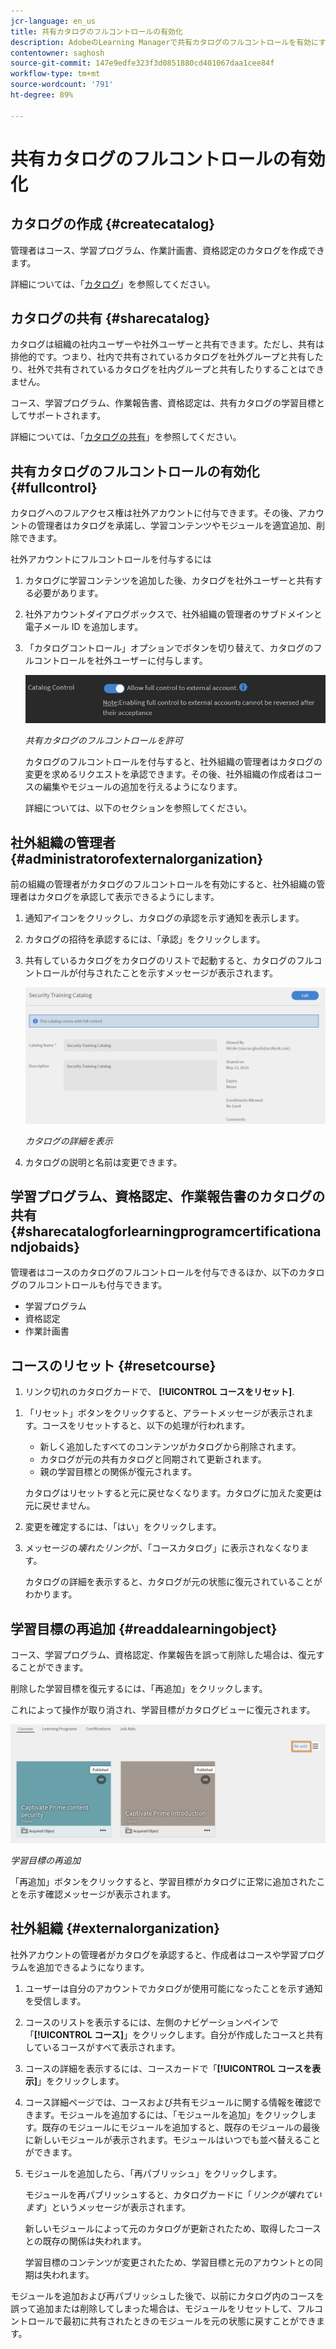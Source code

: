 ```yaml
---
jcr-language: en_us
title: 共有カタログのフルコントロールの有効化
description: AdobeのLearning Managerで共有カタログのフルコントロールを有効にする
contentowner: saghosh
source-git-commit: 147e9edfe323f3d0851880cd401067daa1cee84f
workflow-type: tm+mt
source-wordcount: '791'
ht-degree: 89%

---
```




# 共有カタログのフルコントロールの有効化

## カタログの作成 {#createcatalog}

管理者はコース、学習プログラム、作業計画書、資格認定のカタログを作成できます。

詳細については、「[カタログ](/help/migrated/administrators/feature-summary/catalogs.md)」を参照してください。

## カタログの共有 {#sharecatalog}

カタログは組織の社内ユーザーや社外ユーザーと共有できます。ただし、共有は排他的です。つまり、社内で共有されているカタログを社外グループと共有したり、社外で共有されているカタログを社内グループと共有したりすることはできません。

コース、学習プログラム、作業報告書、資格認定は、共有カタログの学習目標としてサポートされます。

詳細については、「[カタログの共有](/help/migrated/administrators/feature-summary/catalogs.md)」を参照してください。

## 共有カタログのフルコントロールの有効化 {#fullcontrol}

カタログへのフルアクセス権は社外アカウントに付与できます。その後、アカウントの管理者はカタログを承諾し、学習コンテンツやモジュールを適宜追加、削除できます。

社外アカウントにフルコントロールを付与するには

1. カタログに学習コンテンツを追加した後、カタログを社外ユーザーと共有する必要があります。
1. 社外アカウントダイアログボックスで、社外組織の管理者のサブドメインと電子メール ID を追加します。
1. 「カタログコントロール」オプションでボタンを切り替えて、カタログのフルコントロールを社外ユーザーに付与します。

   ![](assets/catalog-control.png)

   *共有カタログのフルコントロールを許可*

   カタログのフルコントロールを付与すると、社外組織の管理者はカタログの変更を求めるリクエストを承認できます。その後、社外組織の作成者はコースの編集やモジュールの追加を行えるようになります。

   詳細については、以下のセクションを参照してください。

## 社外組織の管理者 {#administratorofexternalorganization}

前の組織の管理者がカタログのフルコントロールを有効にすると、社外組織の管理者はカタログを承認して表示できるようにします。

1. 通知アイコンをクリックし、カタログの承認を示す通知を表示します。

   <!--![](assets/notification-to-acceptcatalog.png)-->

1. カタログの招待を承認するには、「承認」をクリックします。
1. 共有しているカタログをカタログのリストで起動すると、カタログのフルコントロールが付与されたことを示すメッセージが表示されます。

   ![](assets/catalog-details.png)

   *カタログの詳細を表示*

1. カタログの説明と名前は変更できます。

## 学習プログラム、資格認定、作業報告書のカタログの共有 {#sharecatalogforlearningprogramcertificationandjobaids}

管理者はコースのカタログのフルコントロールを付与できるほか、以下のカタログのフルコントロールも付与できます。

* 学習プログラム
* 資格認定
* 作業計画書

## コースのリセット {#resetcourse}

1. リンク切れのカタログカードで、 **[!UICONTROL コースをリセット]**.

<!-- ![](assets/reset-course.png)-->

1. 「リセット」ボタンをクリックすると、アラートメッセージが表示されます。コースをリセットすると、以下の処理が行われます。

   * 新しく追加したすべてのコンテンツがカタログから削除されます。
   * カタログが元の共有カタログと同期されて更新されます。
   * 親の学習目標との関係が復元されます。

   カタログはリセットすると元に戻せなくなります。カタログに加えた変更は元に戻せません。

1. 変更を確定するには、「はい」をクリックします。
1. メッセージの&#x200B;*壊れたリンク*&#x200B;が、「コースカタログ」に表示されなくなります。

   カタログの詳細を表示すると、カタログが元の状態に復元されていることがわかります。

## 学習目標の再追加 {#readdalearningobject}

コース、学習プログラム、資格認定、作業報告を誤って削除した場合は、復元することができます。

削除した学習目標を復元するには、「再追加」をクリックします。

これによって操作が取り消され、学習目標がカタログビューに復元されます。

![](assets/re-add-button.png)

*学習目標の再追加*

「再追加」ボタンをクリックすると、学習目標がカタログに正常に追加されたことを示す確認メッセージが表示されます。

## 社外組織 {#externalorganization}

社外アカウントの管理者がカタログを承認すると、作成者はコースや学習プログラムを追加できるようになります。

1. ユーザーは自分のアカウントでカタログが使用可能になったことを示す通知を受信します。
1. コースのリストを表示するには、左側のナビゲーションペインで「**[!UICONTROL コース]**」をクリックします。自分が作成したコースと共有しているコースがすべて表示されます。
1. コースの詳細を表示するには、コースカードで「**[!UICONTROL コースを表示]**」をクリックします。

   <!--![](assets/view-course.png)-->

1. コース詳細ページでは、コースおよび共有モジュールに関する情報を確認できます。モジュールを追加するには、「モジュールを追加」をクリックします。既存のモジュールにモジュールを追加すると、既存のモジュールの最後に新しいモジュールが表示されます。モジュールはいつでも並べ替えることができます。
1. モジュールを追加したら、「再パブリッシュ」をクリックします。

   モジュールを再パブリッシュすると、カタログカードに「*リンクが壊れています*」というメッセージが表示されます。

   新しいモジュールによって元のカタログが更新されたため、取得したコースとの既存の関係は失われます。

   学習目標のコンテンツが変更されたため、学習目標と元のアカウントとの同期は失われます。

   <!--![](assets/link-broken.png)-->

モジュールを追加および再パブリッシュした後で、以前にカタログ内のコースを誤って追加または削除してしまった場合は、モジュールをリセットして、フルコントロールで最初に共有されたときのモジュールを元の状態に戻すことができます。
